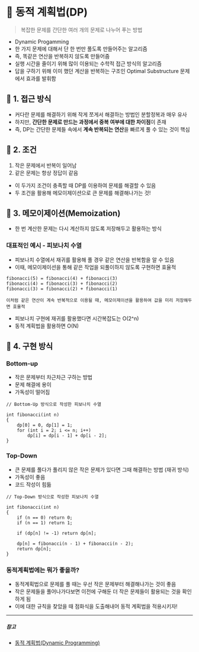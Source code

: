 # 📌 동적 계획법(DP)

> 복잡한 문제를 간단한 여러 개의 문제로 나누어 푸는 방법

- Dynamic Progamming
- 한 가지 문제에 대해서 단 한 번만 풀도록 만들어주는 알고리즘
- 즉, 똑같은 연산을 반복하지 않도록 만들어줌
- 실행 시간을 줄이기 위해 많이 이용되는 수학적 접근 방식의 알고리즘
- 답을 구하기 위해 이미 했던 계산을 반복하는 구조인 Optimal Substructure 문제에서 효과를 발휘함

## 🐌 1. 접근 방식

- 커다란 문제를 해결하기 위해 작게 쪼게서 해결하는 방법인 분할정복과 매우 유사
- 하지만, **간단한 문제로 만드는 과정에서 중복 여부에 대한 차이점**이 존재
- 즉, DP는 간단한 문제들 속에서 **계속 반복되는 연산**을 빠르게 풀 수 있는 것이 핵심

## 🐌 2. 조건

1. 작은 문제에서 반복이 일어남
2. 같은 문제는 항상 정답이 같음

- 이 두가지 조건이 충족할 때 DP를 이용하여 문제를 해결할 수 있음
- 두 조건을 활용해 메모이제이션으로 큰 문제를 해결해나가는 것!

## 📝 3. 메모이제이션(Memoization)

- 한 번 계산한 문제는 다시 계산하지 않도록 저장해두고 활용하는 방식

### 대표적인 예시 - 피보나치 수열

- 피보나치 수열에서 재귀를 활용해 풀 경우 같은 연산을 반복함을 알 수 있음
- 이때, 메모이제이션을 통해 같은 작업을 되풀이하지 않도록 구현하면 효율적

```
fibonacci(5) = fibonacci(4) + fibonacci(3)
fibonacci(4) = fibonacci(3) + fibonacci(2)
fibonacci(3) = fibonacci(2) + fibonacci(1)

이처럼 같은 연산이 계속 반복적으로 이용될 때, 메모이제이션을 활용하여 값을 미리 저장해두면 효율적
```

- 피보나치 구현에 재귀를 활용했다면 시간복잡도는 O(2^n)
- 동적 계획법을 활용하면 O(N)

## 🐌 4. 구현 방식

### Bottom-up

- 작은 문제부터 차근차근 구하는 방법
- 문제 해결에 용이
- 가독성이 떨어짐

```
// Bottom-Up 방식으로 작성한 피보나치 수열

int fibonacci(int n)
{
    dp[0] = 0, dp[1] = 1;
    for (int i = 2; i <= n; i++)
        dp[i] = dp[i - 1] + dp[i - 2];
}

```
### Top-Down

- 큰 문제를 풀다가 풀리지 않은 작은 문제가 있다면 그때 해결하는 방법 (재귀 방식)
- 가독성이 좋음
- 코드 작성이 힘듦

```
// Top-Down 방식으로 작성한 피보나치 수열

int fibonacci(int n)
{
    if (n == 0) return 0;
    if (n == 1) return 1;
 
    if (dp[n] != -1) return dp[n];
 
    dp[n] = fibonacci(n - 1) + fibonacci(n - 2);
    return dp[n];
}

```

### 동적계획법에는 뭐가 좋을까?

- 동적계획법으로 문제를 풀 때는 우선 작은 문제부터 해결해나가는 것이 좋음
- 작은 문제들을 풀어나가다보면 이전에 구해둔 더 작은 문제들이 활용되는 것을 확인하게 됨
- 이에 대한 규칙을 찾았을 때 점화식을 도출해내어 동적 계획법을 적용시키자!

---

##### 참고

- [동적 계획법(Dynamic Programming)](https://gyoogle.dev/blog/algorithm/Dynamic%20Programming.html)
